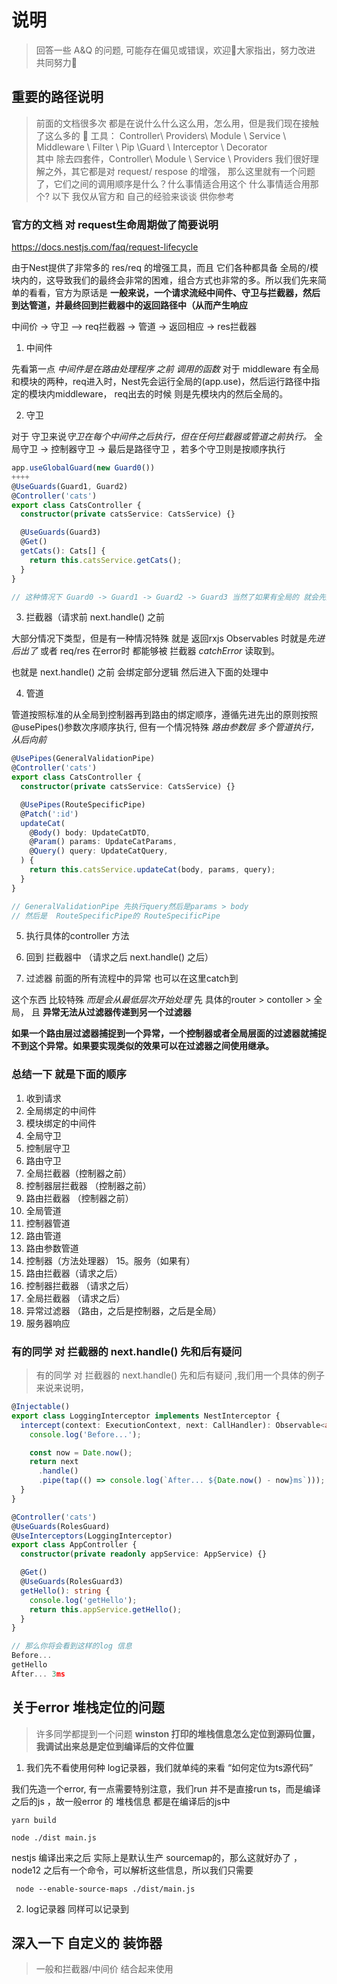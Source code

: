 # 说明
>
> 回答一些 A&Q 的问题, 可能存在偏见或错误，欢迎👏大家指出，努力改进 共同努力💪

## 重要的路径说明
>
> 前面的文档很多次 都是在说什么什么这么用，怎么用，但是我们现在接触了这么多的 🔧 工具： Controller\ Providers\ Module \ Service \ Middleware \ Filter \ Pip \Guard \ Interceptor \ Decorator \
> 其中 除去四套件，Controller\ Module \ Service  \ Providers 我们很好理解之外，其它都是对 request/ respose 的增强， 那么这里就有一个问题了，它们之间的调用顺序是什么？什么事情适合用这个 什么事情适合用那个?
> 以下 我仅从官方和 自己的经验来谈谈 供你参考

### 官方的文档 对 request生命周期做了简要说明

<https://docs.nestjs.com/faq/request-lifecycle>

由于Nest提供了非常多的 res/req 的增强工具，而且 它们各种都具备 全局的/模块内的，这导致我们的最终会非常的困难，组合方式也非常的多。所以我们先来简单的看看，官方为原话是 **一般来说，一个请求流经中间件、守卫与拦截器，然后到达管道，并最终回到拦截器中的返回路径中（从而产生响应**

中间价 -> 守卫 —> req拦截器 -> 管道 -> 返回相应 -> res拦截器

1. 中间件

先看第一点 *中间件是在路由处理程序 之前 调用的函数*
对于 middleware 有全局和模块的两种，req进入时，Nest先会运行全局的(app.use)，然后运行路径中指定的模块内middleware， req出去的时候 则是先模块内的然后全局的。

2. 守卫

对于 守卫来说*守卫在每个中间件之后执行，但在任何拦截器或管道之前执行。* 全局守卫 -> 控制器守卫 -> 最后是路径守卫 ，若多个守卫则是按顺序执行

```ts
app.useGlobalGuard(new Guard0())
++++
@UseGuards(Guard1, Guard2)
@Controller('cats')
export class CatsController {
  constructor(private catsService: CatsService) {}

  @UseGuards(Guard3)
  @Get()
  getCats(): Cats[] {
    return this.catsService.getCats();
  }
}

// 这种情况下 Guard0 -> Guard1 -> Guard2 -> Guard3 当然了如果有全局的 就会先执行全局的 （app.useGlobalGuard()）
```

3. 拦截器（请求前  next.handle() 之前

大部分情况下类型，但是有一种情况特殊 就是 返回rxjs Observables 时就是*先进后出了*  或者 req/res 在error时 都能够被 拦截器 *catchError* 读取到。

也就是 next.handle() 之前 会绑定部分逻辑 然后进入下面的处理中

4. 管道

管道按照标准的从全局到控制器再到路由的绑定顺序，遵循先进先出的原则按照@usePipes()参数次序顺序执行, 但有一个情况特殊 *路由参数层 多个管道执行，从后向前*

```ts
@UsePipes(GeneralValidationPipe)
@Controller('cats')
export class CatsController {
  constructor(private catsService: CatsService) {}

  @UsePipes(RouteSpecificPipe)
  @Patch(':id')
  updateCat(
    @Body() body: UpdateCatDTO,
    @Param() params: UpdateCatParams,
    @Query() query: UpdateCatQuery,
  ) {
    return this.catsService.updateCat(body, params, query);
  }
}

// GeneralValidationPipe 先执行query然后是params > body
// 然后是  RouteSpecificPipe的 RouteSpecificPipe
```

5. 执行具体的controller 方法

6. 回到 拦截器中 （请求之后 next.handle() 之后）

7. 过滤器 前面的所有流程中的异常 也可以在这里catch到

这个东西 比较特殊 *而是会从最低层次开始处理* 先 具体的router > contoller > 全局，
且 **异常无法从过滤器传递到另一个过滤器**

**如果一个路由层过滤器捕捉到一个异常，一个控制器或者全局层面的过滤器就捕捉不到这个异常。如果要实现类似的效果可以在过滤器之间使用继承。**

### 总结一下 就是下面的顺序

1. 收到请求
2. 全局绑定的中间件
3. 模块绑定的中间件
4. 全局守卫
5. 控制层守卫
6. 路由守卫
7. 全局拦截器（控制器之前）
8. 控制器层拦截器 （控制器之前）
9. 路由拦截器 （控制器之前）
10. 全局管道
11. 控制器管道
12. 路由管道
13. 路由参数管道
14. 控制器（方法处理器） 15。服务（如果有）
16. 路由拦截器（请求之后）
17. 控制器拦截器 （请求之后）
18. 全局拦截器 （请求之后）
19. 异常过滤器 （路由，之后是控制器，之后是全局）
29. 服务器响应

### 有的同学 对 拦截器的 next.handle() 先和后有疑问
>
> 有的同学 对 拦截器的 next.handle() 先和后有疑问 ,我们用一个具体的例子来说来说明，

```ts
@Injectable()
export class LoggingInterceptor implements NestInterceptor {
  intercept(context: ExecutionContext, next: CallHandler): Observable<any> {
    console.log('Before...');

    const now = Date.now();
    return next
      .handle()
      .pipe(tap(() => console.log(`After... ${Date.now() - now}ms`)));
  }
}

@Controller('cats')
@UseGuards(RolesGuard)
@UseInterceptors(LoggingInterceptor)
export class AppController {
  constructor(private readonly appService: AppService) {}

  @Get()
  @UseGuards(RolesGuard3)
  getHello(): string {
    console.log('getHello');
    return this.appService.getHello();
  }
}

// 那么你将会看到这样的log 信息
Before...
getHello
After... 3ms
```

## 关于error 堆栈定位的问题
>
> 许多同学都提到一个问题 **winston 打印的堆栈信息怎么定位到源码位置，我调试出来总是定位到编译后的文件位置**

1. 我们先不看使用何种 log记录器，我们就单纯的来看 “如何定位为ts源代码”

我们先造一个error, 有一点需要特别注意，我们run 并不是直接run ts，而是编译之后的js ，故一般error 的 堆栈信息 都是在编译后的js中

```shell
yarn build

node ./dist main.js
```

nestjs 编译出来之后 实际上是默认生产 sourcemap的，那么这就好办了 ，node12 之后有一个命令，可以解析这些信息，所以我们只需要  

```shell
 node --enable-source-maps ./dist/main.js
```

2. log记录器 同样可以记录到

## 深入一下 自定义的 装饰器
>
> 一般和拦截器/中间价 结合起来使用
